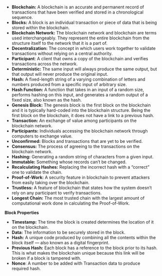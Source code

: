 - **Blockchain:** A blockchain is an accurate and permanent record of transactions that have been verified and stored in a chronological sequence.
- **Blocks:** A block is an individual transaction or piece of data that is being stored within the blockchain.
- **Blockchain Network:** The blockchain network and blockchain are terms used interchangeably. They represent the entire blockchain from the structure itself to the network that it is a part of.
- **Decentralization:** The concept in which users work together to validate transactions without relying on a central authority.
- **Participant**: A client that owns a copy of the blockchain and verifies transactions across the network.
- **Deterministic:** The same input will always produce the same output, but that output will never produce the original input.
- **Hash:** A fixed-length string of a varying combination of letters and numbers produced from a specific input of arbitrary size.
- **Hash Function:** A function that takes in an input of a random size, performs hashing on this input, and generates a random output of a fixed size, also known as the hash.
- **Genesis Block:** The genesis block is the first block on the blockchain and it is typically hard-coded into the blockchain structure. Being the first block on the blockchain, it does not have a link to a previous hash.
- **Transaction:** An exchange of value among participants on the blockchain network.
- **Participants:** Individuals accessing the blockchain network through computers to exchange value.
- **Unconfirmed:** Blocks and transactions that are yet to be verified.
- **Consensus:** The process of agreeing to the transactions on the blockchain network.
- **Hashing:** Generating a random string of characters from a given input.
- **Immutable:** Something whose records can’t be changed.
- **Recalculating Hashes:** Replacing the incorrect hash with a “correct” one to validate the chain.
- **Proof-of-Work:** A security feature in blockchain to prevent attackers from easily taking over the blockchain.
- **Trustless:** A feature of blockchain that states how the system doesn’t rely on any participant to verify transactions.
- **Longest Chain:** The most trusted chain with the largest amount of computational work done in calculating the Proof-of-Work.

**Block Properties**
- **Timestamp:** The time the block is created determines the location of it on the blockchain.
- **Data:** The information to be securely stored in the block.
- **Hash:** A unique code produced by combining all the contents within the block itself — also known as a digital fingerprint.
- **Previous Hash:** Each block has a reference to the block prior to its hash. This is what makes the blockchain unique because this link will be broken if a block is tampered with.
- **Nonce**: A number to be added with Transaction data to produce required hash. 